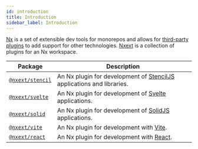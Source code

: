 ```yaml
---
id: introduction
title: Introduction
sidebar_label: Introduction
---
```


[Nx](https://nx.dev/) is a set of extensible dev tools for monorepos and allows for [third-party plugins](https://nx.dev/nx-community) to add support for other technologies. [Nxext](https://github.com/nxext/nx-extensions) is a collection of plugins for an Nx workspace.

| Package                                    | Description                                                                                     |
| ------------------------------------------ | ----------------------------------------------------------------------------------------------- |
| [`@nxext/stencil`](../stencil/overview.md) | An Nx plugin for development of [StencilJS](https://stenciljs.com/) applications and libraries. |
| [`@nxext/svelte`](../svelte/overview.md)   | An Nx plugin for development of [Svelte](https://svelte.dev/) applications.                     |
| [`@nxext/solid`](../solid/overview.md)     | An Nx plugin for development of [SolidJS](https://www.solidjs.com/) applications.               |
| [`@nxext/vite`](../vite/overview.md)       | An Nx plugin for development with [Vite](https://vitejs.dev/).                                  |
| [`@nxext/react`](../react/overview.md)     | An Nx plugin for development with [React](https://reactjs.org/).                                |

